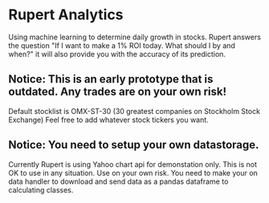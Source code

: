 # Rupert Analytics
Using machine learning to determine daily growth in stocks.
Rupert answers the question "If I want to make a 1% ROI today. What should I by and when?" it will also provide you with the accuracy of its prediction.

## Notice: This is an early prototype that is outdated. Any trades are on your own risk!

Default stocklist is OMX-ST-30 (30 greatest companies on Stockholm Stock Exchange)
Feel free to add whatever stock tickers you want.

## Notice: You need to setup your own datastorage.
Currently Rupert is using Yahoo chart api for demonstation only. This is not OK to use in any situation. Use on your own risk.
You need to make your on data handler to download and send data as a pandas dataframe to calculating classes.
